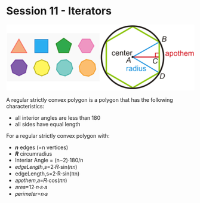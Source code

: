 # Session 11 - Iterators

![img](sample.png)

A regular strictly convex polygon is a polygon that has the following characteristics:
* all interior angles are less than 180
* all sides have equal length

For a regular strictly convex polygon with:
* ***n*** edges (=n vertices)
* ***R*** circumradius
* Interiar Angle = (n−2)⋅180/n
* 𝑒𝑑𝑔𝑒𝐿𝑒𝑛𝑔𝑡ℎ,𝑠=2⋅𝑅⋅sin(𝜋𝑛)
* edgeLength,s=2⋅R⋅sin⁡(πn)
* 𝑎𝑝𝑜𝑡ℎ𝑒𝑚,𝑎=𝑅⋅cos(𝜋𝑛)
* 𝑎𝑟𝑒𝑎=12⋅𝑛⋅𝑠⋅𝑎
* 𝑝𝑒𝑟𝑖𝑚𝑒𝑡𝑒𝑟=𝑛⋅𝑠

